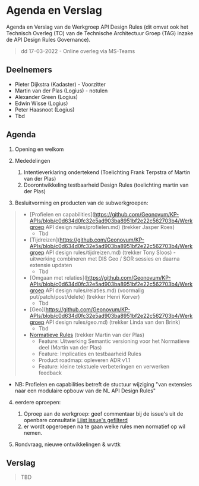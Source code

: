# Agenda en Verslag 

Agenda en Verslag van de Werkgroep API Design Rules (dit omvat ook het Technisch Overleg (TO) van de Technische Architectuur Groep (TAG) inzake de API Design Rules Governance).
> dd 17-03-2022 - Online overleg via MS-Teams

## Deelnemers

- Pieter Dijkstra (Kadaster) - Voorzitter
- Martin van der Plas (Logius) - notulen
- Alexander Green (Logius)
- Edwin Wisse (Logius)
- Peter Haasnoot (Logius)
- Tbd 

## Agenda

1. Opening en welkom

2. Mededelingen

   1. Intentieverklaring ondertekend (Toelichting Frank Terpstra of Martin van der Plas)
   1. Doorontwikkeling testbaarheid Design Rules (toelichting martin van der Plas)

3. Besluitvorming en producten van de subwerkgroepen:

  > - [Profielen en capabilities](https://github.com/Geonovum/KP-APIs/blob/c0d634d0fc32e5ad903ba8951bf2e22c562703b4/Werkgroep API design rules/profielen.md) (trekker Jasper Roes)
  >   - Tbd
  > - [Tijdreizen](https://github.com/Geonovum/KP-APIs/blob/c0d634d0fc32e5ad903ba8951bf2e22c562703b4/Werkgroep API design rules/tijdreizen.md) (trekker Tony Sloos) - uitwerking combineren met DIS Geo / SOR sessies en daarna extensie updaten
  >   - Tbd
  > - [Omgaan met relaties](https://github.com/Geonovum/KP-APIs/blob/c0d634d0fc32e5ad903ba8951bf2e22c562703b4/Werkgroep API design rules/relaties.md) (voormalig put/patch/post/delete) (trekker Henri Korver)
  >   - Tbd
  > - [Geo](https://github.com/Geonovum/KP-APIs/blob/c0d634d0fc32e5ad903ba8951bf2e22c562703b4/Werkgroep API design rules/geo.md) (trekker Linda van den Brink)
  >   - Tbd 
  > - [Normatieve Rules](https://github.com/Logius-standaarden/API-Design-Rules) (trekker Martin van der Plas)
  >   - Feature: Uitwerking Semantic versioning voor het Normatieve deel (Martin van der Plas)
  >   - Feature: Implicaties en testbaarheid Rules
  >   - Product roadmap: opleveren ADR v1.1
  >   - Feature: kleine tekstuele verbeteringen en verwerken feedback


* NB: Profielen en capabilities betreft de stuctuur wijziging "van extensies naar een modulaire opbouw van de NL API Design Rules"

4. eerdere oproepen:
   1. Oproep aan de werkgroep: geef commentaar bij de issue's uit de openbare consultatie [Lijst issue's gefilterd](https://github.com/Geonovum/KP-APIs/issues?q=is%3Aopen+is%3Aissue+label%3A%22API+design+rules+%28normatief%29%22+label%3AConsultatie)
   2. er wordt opgeroepen na te gaan welke rules men normatief op wil nemen.  


5. Rondvraag, nieuwe ontwikkelingen & wvttk 

## Verslag

> TBD
